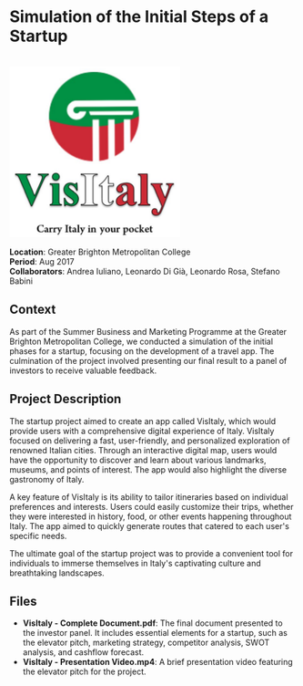 # Simulation of the Initial Steps of a Startup

<br>
<img src="./VisItaly%20-%20Logo.png" width="300" height="300">  
<br>

**Location**: Greater Brighton Metropolitan College  
**Period**: Aug 2017  
**Collaborators**: Andrea Iuliano, Leonardo Di Già, Leonardo Rosa, Stefano Babini  

## Context
As part of the Summer Business and Marketing Programme at the Greater Brighton Metropolitan College, we conducted a simulation of the initial phases for a startup, focusing on the development of a travel app. The culmination of the project involved presenting our final result to a panel of investors to receive valuable feedback.

## Project Description
The startup project aimed to create an app called VisItaly, which would provide users with a comprehensive digital experience of Italy. VisItaly focused on delivering a fast, user-friendly, and personalized exploration of renowned Italian cities. Through an interactive digital map, users would have the opportunity to discover and learn about various landmarks, museums, and points of interest. The app would also highlight the diverse gastronomy of Italy.

A key feature of VisItaly is its ability to tailor itineraries based on individual preferences and interests. Users could easily customize their trips, whether they were interested in history, food, or other events happening throughout Italy. The app aimed to quickly generate routes that catered to each user's specific needs.

The ultimate goal of the startup project was to provide a convenient tool for individuals to immerse themselves in Italy's captivating culture and breathtaking landscapes.

## Files
- **VisItaly - Complete Document.pdf**: The final document presented to the investor panel. It includes essential elements for a startup, such as the elevator pitch, marketing strategy, competitor analysis, SWOT analysis, and cashflow forecast.
- **VisItaly - Presentation Video.mp4**: A brief presentation video featuring the elevator pitch for the project.
